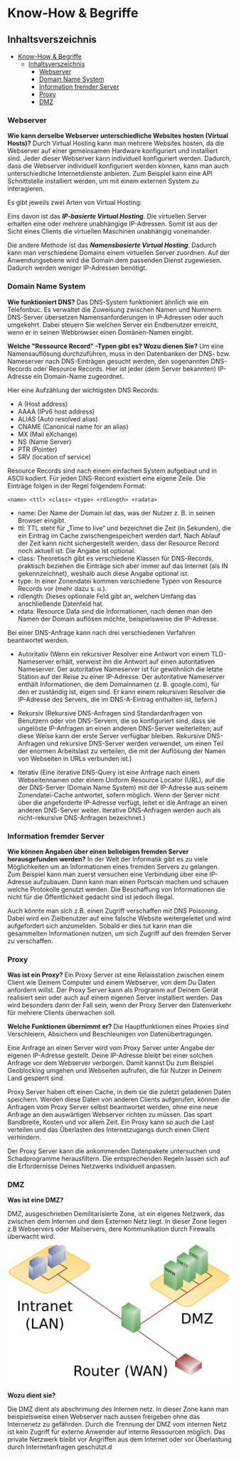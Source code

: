 # Know-How & Begriffe

## Inhaltsverszeichnis
- [Know-How & Begriffe](#know-how--begriffe)
  - [Inhaltsverszeichnis](#inhaltsverszeichnis)
    - [Webserver](#webserver)
    - [Domain Name System](#domain-name-system)
    - [Information fremder Server](#information-fremder-server)
    - [Proxy](#proxy)
    - [DMZ](#dmz)

### Webserver

**Wie kann derselbe Webserver unterschiedliche Websites hosten (Virtual Hosts)?**
Durch Virtual Hosting kann man mehrere Websites hosten, da die Webserver auf einer gemeinsamen Hardware konfiguriert und installiert sind. Jeder dieser Webserver kann individuell konfiguriert werden. Dadurch, dass die Webserver individuell konfiguriert werden können, kann man auch unterschiedliche Internetdienste anbieten. Zum Beispiel kann eine API Schnittstelle installiert werden, um mit einem externen System zu interagieren.

Es gibt jeweils zwei Arten von Virtual Hosting: 

Eins davon ist das ***IP-basierte Virtual Hosting***. Die virtuellen Server erhalten eine oder mehrere unabhängige IP-Adressen. Somit ist aus der Sicht eines Clients die virtuellen Maschinen unabhängig voneinander.

Die andere Methode ist das ***Namensbasierte Virtual Hosting***. Dadurch kann man verschiedene Domains einem virtuellen Server zuordnen. Auf der Anwendungsebene wird die Domain dem passenden Dienst zugewiesen. Dadurch werden weniger IP-Adressen benötigt.


### Domain Name System

**Wie funktioniert DNS?**
Das DNS-System funktioniert ähnlich wie ein Telefonbuc. Es verwaltet die Zuweisung zwischen Namen und Nummern. DNS-Server übersetzen Namensanforderungen in IP-Adressen oder auch umgekehrt. Dabei steuern Sie welchen Server ein Endbenutzer erreicht, wenn er in seinen Webbrowser einen Domänen-Namen eingibt.

**Welche "Ressource Record" -Typen gibt es? Wozu dienen Sie?**
Um eine Namensauflösung durchzuführen, muss in den Datenbanken der DNS- bzw. Nameserver nach DNS-Einträgen gesucht werden, den sogenannten DNS-Records oder Resource Records. Hier ist jeder (dem Server bekannten) IP-Adresse ein Domain-Name zugeordnet.

Hier eine Aufzählung der wichtigsten DNS Records:

- A (Host address)
- AAAA (IPv6 host address)
- ALIAS (Auto resolved alias)
- CNAME (Canonical name for an alias)
- MX (Mail eXchange)
- NS (Name Server)
- PTR (Pointer)
- SRV (location of service)

Resource Records sind nach einem einfachen System aufgebaut und in ASCII kodiert. Für jeden DNS-Record existiert eine eigene Zeile. 
Die Einträge folgen in der Regel folgendem Format:

    <name> <ttl> <class> <type> <rdlength> <radata>

- name: Der Name der Domain ist das, was der Nutzer z. B. in seinen Browser eingibt.
- ttl: TTL steht für „Time to live“ und bezeichnet die Zeit (in Sekunden), die ein Eintrag im Cache zwischengespeichert werden darf. Nach Ablauf der Zeit kann nicht sichergestellt werden, dass der Resource Record noch aktuell ist. Die Angabe ist optional.
- class: Theoretisch gibt es verschiedene Klassen für DNS-Records, praktisch beziehen die Einträge sich aber immer auf das Internet (als IN gekennzeichnet), weshalb auch diese Angabe optional ist.
- type: In einer Zonendatei kommen verschiedene Typen von Resource Records vor (mehr dazu s. u.).
- rdlength: Dieses optionale Feld gibt an, welchen Umfang das anschließende Datenfeld hat.
- rdata: Resource Data sind die Informationen, nach denen man den Namen der Domain auflösen möchte, beispielsweise die IP-Adresse.

Bei einer DNS-Anfrage kann nach drei verschiedenen Verfahren beantwortet werden.

- Autoritativ 
(Wenn ein rekursiver Resolver eine Antwort von einem TLD-Nameserver erhält, verweist ihn die Antwort auf einen autoritativen Nameserver. Der autoritative Nameserver ist für gewöhnlich die letzte Station auf der Reise zu einer IP-Adresse. Der autoritative Nameserver enthält Informationen, die dem Domainnamen (z. B. google.com), für den er zuständig ist, eigen sind. Er kann einem rekursiven Resolver die IP-Adresse des Servers, die im DNS-A-Eintrag enthalten ist, liefern.)

- Rekursiv
(Rekursive DNS-Anfragen sind Standardanfragen von Benutzern oder von DNS-Servern, die so konfiguriert sind, dass sie ungelöste IP-Anfragen an einen anderen DNS-Server weiterleiten; auf diese Weise kann der erste Server verfügbar bleiben. Rekursive DNS-Anfragen und rekursive DNS-Server werden verwendet, um einen Teil der enormen Arbeitslast zu verteilen, die mit der Auflösung der Namen von Webseiten in URLs verbunden ist.)

- Iterativ 
(Eine iterative DNS-Query ist eine Anfrage nach einem Webseitennamen oder einem Uniform Resource Locator (URL), auf die der DNS-Server (Domain Name System) mit der IP-Adresse aus seinem Zonendatei-Cache antwortet, sofern möglich. Wenn der Server nicht über die angeforderte IP-Adresse verfügt, leitet er die Anfrage an einen anderen DNS-Server weiter. Iterative DNS-Anfragen werden auch als nicht-rekursive DNS-Anfragen bezeichnet.)

### Information fremder Server

**Wie können Angaben über einen beliebigen fremden Server herausgefunden werden?**
In der Welt der Informatik gibt es zu viele Möglichkeiten um an Informationen eines fremden Servers zu gelangen. Zum Beispiel kann man zuerst versuchen eine Verbindung über eine IP-Adresse aufzubauen. Dann kann man einen Portscan machen und schauen welche Protokolle genutzt werden. Die Beschaffung von Informationen die nicht für die Öffentlichkeit gedacht sind ist jedoch illegal.

Auch könnte man sich z.B. einen Zugriff verschaffen mit DNS Poisoning. Dabei wird ein Zielbenutzer auf eine falsche Website weitergeleitet und wird aufgefordert sich anzumelden. Sobald er dies tut kann man die gesammelten Informationen nutzen, um sich Zugriff auf den fremden Server zu verschaffen.

### Proxy
**Was ist ein Proxy?**
Ein Proxy Server ist eine Relaisstation zwischen einem Client wie Deinem Computer und einem Webserver, von dem Du Daten anfordern willst. Der Proxy Server kann als Programm auf Deinem Gerät realisiert sein oder auch auf einem eigenen Server installiert werden. Das wird besonders dann der Fall sein, wenn der Proxy Server den Datenverkehr für mehrere Clients überwachen soll.

**Welche Funktionen übernimmt er?**
Die Hauptfunktionen eines Proxies sind Verschleiern, Absichern und Beschleunigen von Datenübertragungen.

Eine Anfrage an einen Server wird vom Proxy Server unter Angabe der eigenen IP-Adresse gestellt. Deine IP-Adresse bleibt bei einer solchen Anfrage vor dem Webserver verborgen. Damit kannst Du zum Beispiel Geoblocking umgehen und Webseiten aufrufen, die für Nutzer in Deinem Land gesperrt sind.

Proxy Server haben oft einen Cache, in dem sie die zuletzt geladenen Daten speichern. Werden diese Daten von anderen Clients aufgerufen, können die Anfragen vom Proxy Server selbst beantwortet werden, ohne eine neue Anfrage an den auswärtigen Webserver richten zu müssen. Das spart Bandbreite, Kosten und vor allem Zeit. Ein Proxy kann so auch die Last verteilen und das Überlasten des Internetzugangs durch einen Client verhindern.

Der Proxy Server kann die ankommenden Datenpakete untersuchen und Schadprogramme herausfiltern. Die entsprechenden Regeln lassen sich auf die Erfordernisse Deines Netzwerks individuell anpassen.

### DMZ
**Was ist eine DMZ?**

DMZ, ausgeschrieben Demilitarisierte Zone, ist ein eigenes Netzwerk, das zwischen dem Internen und dem Externen Netz liegt. In dieser Zone liegen z.B Webservers oder Mailservers, dere Kommunikation durch Firewalls überwacht wird.
![DMZ](images/DMZ.png)

**Wozu dient sie?**

Die DMZ dient als abschrimung des Internen netz. In dieser Zone kann man beispielsweise einen Webserver nach aussen freigeben ohne das Internenetz zu gefährden.
Durch die Trennung der DMZ vom internen Netz ist kein Zugriff für externe Anwender auf interne Ressourcen möglich. Das private Netzwerk bleibt vor Angriffen aus dem Internet oder vor Überlastung durch Internetanfragen geschützt.d

